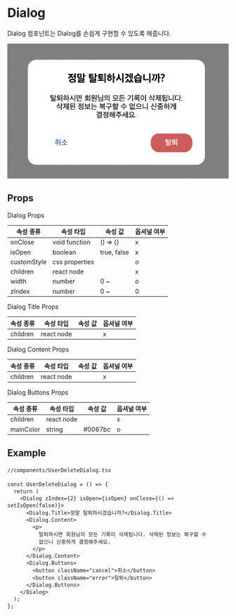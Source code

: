 # Dialog

Dialog 컴포넌트는 Dialog를 손쉽게 구현할 수 있도록 해줍니다.

![DialogImage](../img/DialogImg.png)

## Props

Dialog Props

| 속성 종류   | 속성 타입      | 속성 값     | 옵셔널 여부 |
| ----------- | -------------- | ----------- | ----------- |
| onClose     | void function  | () => {}    | x           |
| isOpen      | boolean        | true, false | x           |
| customStyle | css properties |             | o           |
| children    | react node     |             | x           |
| width       | number         | 0 ~         | o           |
| zIndex      | number         | 0 ~         | 0           |

Dialog Title Props

| 속성 종류 | 속성 타입  | 속성 값 | 옵셔널 여부 |
| --------- | ---------- | ------- | ----------- |
| children  | react node |         | x           |

Dialog Content Props

| 속성 종류 | 속성 타입  | 속성 값 | 옵셔널 여부 |
| --------- | ---------- | ------- | ----------- |
| children  | react node |         | x           |

Dialog Buttons Props

| 속성 종류 | 속성 타입  | 속성 값 | 옵셔널 여부 |
| --------- | ---------- | ------- | ----------- |
| children  | react node |         | x           |
| mainColor | string     | #0067bc | o           |

## Example

```tsx
//components/UserDeleteDialog.tsx

const UserDeleteDialog = () => {
  return (
    <Dialog zIndex={2} isOpen={isOpen} onClose={() => setIsOpen(false)}>
      <Dialog.Title>정말 탈퇴하시겠습니까?</Dialog.Title>
      <Dialog.Content>
        <p>
          탈퇴하시면 회원님의 모든 기록이 삭제됩니다. 삭제된 정보는 복구할 수
          없으니 신중하게 결정해주세요.
        </p>
      </Dialog.Content>
      <Dialog.Buttons>
        <button className="cancel">취소</button>
        <button className="error">탈퇴</button>
      </Dialog.Buttons>
    </Dialog>
  );
};
```
